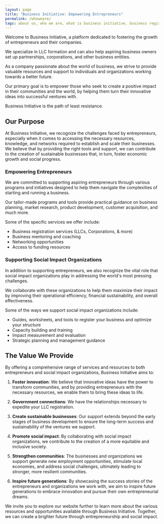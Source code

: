```yaml
---
layout: page
title: "Business Initiative: Empowering Entrepreneurs"
permalink: /whoweare/
tags: about us, who we are, what is business initiative, business registration, llc, corporaiton, taxes, limited liability company
---
```


Welcome to Business Initiative, a platform dedicated to fostering the growth of entrepreneurs and their companies. 

We specialize in LLC formation and can also help aspiring business owners set up partnerships, corporations, and other business entities.

As a company passionate about the world of business, we strive to provide valuable resources and support to individuals and organizations working towards a better future. 

Our primary goal is to empower those who seek to create a positive impact in their communities and the world, by helping them turn their innovative ideas into successful ventures with.

Business Initiative is the path of least resistance.

## Our Purpose

At Business Initiative, we recognize the challenges faced by entrepreneurs, especially when it comes to accessing the necessary resources, knowledge, and networks required to establish and scale their businesses. We believe that by providing the right tools and support, we can contribute to the creation of sustainable businesses that, in turn, foster economic growth and social progress.

### Empowering Entrepreneurs

We are committed to supporting aspiring entrepreneurs through various programs and initiatives designed to help them navigate the complexities of starting and running a business.

Our tailor-made programs and tools provide practical guidance on business planning, market research, product development, customer acquisition, and much more.

Some of the specific services we offer include:

-   Business registration services (LLCs, Corporations, & more)
-   Business mentoring and coaching
-   Networking opportunities
-   Access to funding resources

### Supporting Social Impact Organizations

In addition to supporting entrepreneurs, we also recognize the vital role that social impact organizations play in addressing the world's most pressing challenges.

We collaborate with these organizations to help them maximize their impact by improving their operational efficiency, financial sustainability, and overall effectiveness.

Some of the ways we support social impact organizations include:

-   Guides, worksheets, and tools to register your business and optimize your structure
-   Capacity building and training
-   Impact measurement and evaluation
-   Strategic planning and management guidance

## The Value We Provide

By offering a comprehensive range of services and resources to both entrepreneurs and social impact organizations, Business Initiative aims to:

1.  **Foster innovation**: We believe that innovative ideas have the power to transform communities, and by providing entrepreneurs with the necessary resources, we enable them to bring these ideas to life.

2.  **Government connections**: We have the relationships necessary to expedite your LLC registration.

3.  **Create sustainable businesses**: Our support extends beyond the early stages of business development to ensure the long-term success and sustainability of the ventures we support.

4.  **Promote social impact**: By collaborating with social impact organizations, we contribute to the creation of a more equitable and inclusive society.

5.  **Strengthen communities**: The businesses and organizations we support generate new employment opportunities, stimulate local economies, and address social challenges, ultimately leading to stronger, more resilient communities.

6.  **Inspire future generations**: By showcasing the success stories of the entrepreneurs and organizations we work with, we aim to inspire future generations to embrace innovation and pursue their own entrepreneurial dreams.

We invite you to explore our website further to learn more about the various resources and opportunities available through Business Initiative. Together, we can create a brighter future through entrepreneurship and social impact.